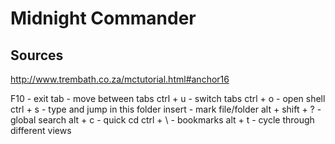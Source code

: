 # Midnight Commander

## Sources
http://www.trembath.co.za/mctutorial.html#anchor16

F10 - exit
tab - move between tabs
ctrl + u - switch tabs
ctrl + o - open shell
ctrl + s - type and jump in this folder
insert - mark file/folder
alt + shift + ? - global search
alt + c - quick cd
ctrl + \ - bookmarks
alt + t - cycle through different views